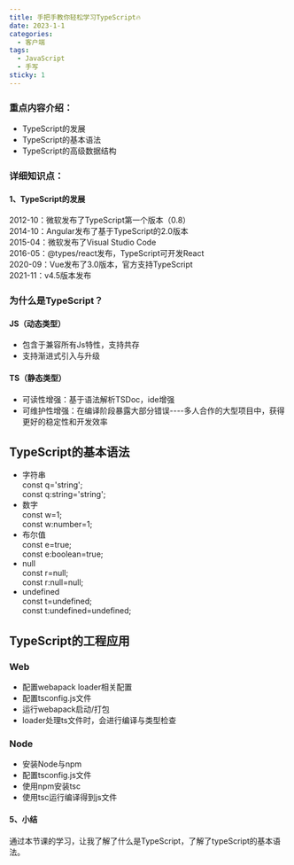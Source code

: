 ```yaml
---
title: 手把手教你轻松学习TypeScript🔥
date: 2023-1-1
categories:
  - 客户端
tags:
  - JavaScript
  - 手写
sticky: 1
---
```

### 重点内容介绍：
- TypeScript的发展  
- TypeScript的基本语法  
- TypeScript的高级数据结构

### 详细知识点：
#### 1、TypeScript的发展

2012-10：微软发布了TypeScript第一个版本（0.8）  
2014-10：Angular发布了基于TypeScript的2.0版本  
2015-04：微软发布了Visual Studio Code  
2016-05：@types/react发布，TypeScript可开发React  
2020-09：Vue发布了3.0版本，官方支持TypeScript  
2021-11：v4.5版本发布

### 为什么是TypeScript？

#### JS（动态类型）

-   包含于兼容所有Js特性，支持共存
-   支持渐进式引入与升级

#### TS（静态类型）

-   可读性增强：基于语法解析TSDoc，ide增强
-   可维护性增强：在编译阶段暴露大部分错误----多人合作的大型项目中，获得更好的稳定性和开发效率

## TypeScript的基本语法

-   字符串  
    const q='string';  
    const q:string='string';
-   数字  
    const w=1;  
    const w:number=1;
-   布尔值  
    const e=true;  
    const e:boolean=true;
-   null  
    const r=null;  
    const r:null=null;
-   undefined  
    const t=undefined;  
    const t:undefined=undefined;
    
 ## TypeScript的工程应用

### Web

-   配置webapack loader相关配置
-   配置tsconfig.js文件
-   运行webapack启动/打包
-   loader处理ts文件时，会进行编译与类型检查

### Node

-   安装Node与npm
-   配置tsconfig.js文件
-   使用npm安装tsc
-   使用tsc运行编译得到js文件

#### 5、小结

通过本节课的学习，让我了解了什么是TypeScript，了解了typeScript的基本语法。